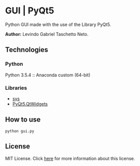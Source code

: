 # GUI | PyQt5
Python GUI made with the use of the Library PyQt5.

__Author:__ Levindo Gabriel Taschetto Neto.


## Technologies

### Python
Python 3.5.4 :: Anaconda custom (64-bit)

### Libraries
* [sys](https://docs.python.org/2/library/sys.html)
* [PyQt5.QtWidgets](http://pyqt.sourceforge.net/Docs/PyQt5/QtWidgets.html)

## How to use
```Terminal
python gui.py
```

## License

MIT License. Click [here](LICENSE.md) for more information about this license.